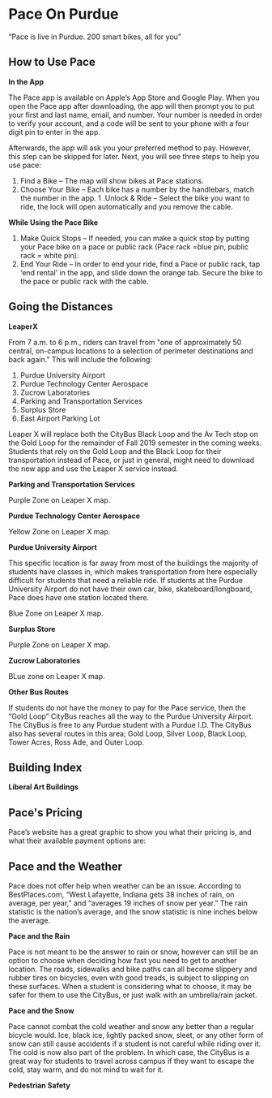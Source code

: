 # Pace On Purdue

“Pace is live in Purdue. 200 smart bikes, all for you”

## **How to Use Pace**

**In the App**

The Pace app is available on Apple’s App Store and Google Play. When you open the Pace app after downloading, the app will then prompt you to put your first and last name, email, and number. Your number is needed in order to verify your account, and a code will be sent to your phone with a four digit pin to enter in the app. 

Afterwards, the app will ask you your preferred method to pay. However, this step can be skipped for later. Next, you will see three steps to help you use pace:
1. Find a Bike – The map will show bikes at Pace stations.
1. Choose Your Bike – Each bike has a number by the handlebars, match the number in the app.
1 .Unlock & Ride – Select the bike you want to ride, the lock will open automatically and you remove the cable.

**While Using the Pace Bike**
1. Make Quick Stops – If needed, you can make a quick stop by putting your Pace bike on a pace or public rack (Pace rack =blue pin, public rack = white pin).
1. End Your Ride – In order to end your ride, find a Pace or public rack, tap ‘end rental’ in the app, and slide down the orange tab. Secure the bike to the pace or public rack with the cable. 


## **Going the Distances**

**LeaperX**

From 7 a.m. to 6 p.m., riders can travel from "one of approximately 50 central, on-campus locations to a selection of perimeter destinations and back again." This will include the following:

1. Purdue University Airport
1. Purdue Technology Center Aerospace
1. Zucrow Laboratories
1. Parking and Transportation Services
1. Surplus Store
1. East Airport Parking Lot

Leaper X will replace both the CityBus Black Loop and the Av Tech stop on the Gold Loop for the remainder of Fall 2019 semester in the coming weeks. Students that rely on the Gold Loop and the Black Loop for their transportation instead of Pace, or just in general, might need to download the new app and use the Leaper X service instead. 

**Parking and Transportation Services**

Purple Zone on Leaper X map. 

**Purdue Technology Center Aerospace**

Yellow Zone on Leaper X map. 

**Purdue University Airport**

This specific location is far away from most of the buildings the majority of students have classes in, which makes transportation from here especially difficult for students that need a reliable ride. If students at the Purdue University Airport do not have their own car, bike, skateboard/longboard, Pace does have one station located there. 

Blue Zone on Leaper X map. 

**Surplus Store**

Purple Zone on Leaper X map. 

**Zucrow Laboratories**

BLue zone on Leaper X map. 

**Other Bus Routes**

If students do not have the money to pay for the Pace service, then the “Gold Loop” CityBus reaches all the way to the Purdue University Airport. The CityBus is free to any Purdue student with a Purdue I.D. The CityBus also has several routes in this area; Gold Loop, Silver Loop, Black Loop, Tower Acres, Ross Ade, and Outer Loop. 

## **Building Index**

**Liberal Art Buildings**




## **Pace's Pricing**
Pace’s website has a great graphic to show you what their pricing is, and what their available payment options are:

## **Pace and the Weather**

Pace does not offer help when weather can be an issue. According to BestPlaces.com, “West Lafayette, Indiana gets 38 inches of rain, on average, per year,” and  “averages 19 inches of snow per year.” The rain statistic is the nation’s average, and the snow statistic is nine inches below the average. 

**Pace and the Rain**

Pace is not meant to be the answer to rain or snow, however can still be an option to choose when deciding how fast you need to get to another location. The roads, sidewalks and bike paths can all become slippery and rubber tires on bicycles, even with good treads, is subject to slipping on these surfaces. When a student is considering what to choose, it may be safer for them to use the CityBus, or just walk with an umbrella/rain jacket. 

**Pace and the Snow**

Pace cannot combat the cold weather and snow any better than a regular bicycle would. Ice, black ice, lightly packed snow, sleet, or any other form of snow can still cause accidents if a student is not careful while riding over it. The cold is now also part of the problem. In which case, the CityBus is a great way for students to travel across campus if they want to escape the cold, stay warm, and do not mind to wait for it. 

**Pedestrian Safety**
